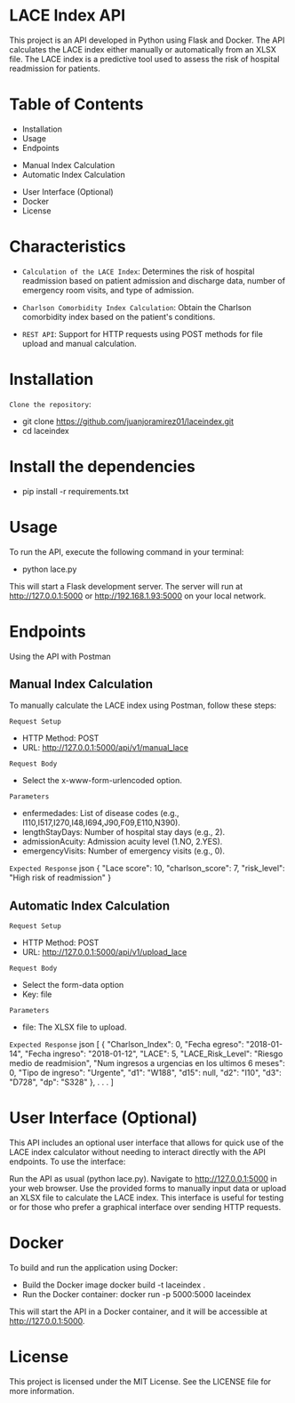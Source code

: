 # LACE Index API
This project is an API developed in Python using Flask and Docker. The API calculates the LACE index either manually or automatically from an XLSX file. The LACE index is a predictive tool used to assess the risk of hospital readmission for patients.

# Table of Contents
* Installation
* Usage
* Endpoints
- Manual Index Calculation
- Automatic Index Calculation
* User Interface (Optional)
* Docker
* License

# Characteristics

* `Calculation of the LACE Index`: Determines the risk of hospital readmission based on patient admission and discharge data, number of emergency room visits, and type of admission.

* `Charlson Comorbidity Index Calculation`: Obtain the Charlson comorbidity index based on the patient's conditions.

* `REST API`: Support for HTTP requests using POST methods for file upload and manual calculation.

# Installation
`Clone the repository`:
* git clone https://github.com/juanjoramirez01/laceindex.git
* cd laceindex

# Install the dependencies
* pip install -r requirements.txt

# Usage
To run the API, execute the following command in your terminal:
* python lace.py

This will start a Flask development server. The server will run at http://127.0.0.1:5000 or http://192.168.1.93:5000 on your local network.


# Endpoints
Using the API with Postman

## Manual Index Calculation
To manually calculate the LACE index using Postman, follow these steps:

`Request Setup`
* HTTP Method: POST
* URL: http://127.0.0.1:5000/api/v1/manual_lace

`Request Body`
* Select the x-www-form-urlencoded option.

`Parameters`
* enfermedades: List of disease codes (e.g., I110,I517,I270,I48,I694,J90,F09,E110,N390).
* lengthStayDays: Number of hospital stay days (e.g., 2).
* admissionAcuity: Admission acuity level (1.NO, 2.YES).
* emergencyVisits: Number of emergency visits (e.g., 0).

`Expected Response`
json
{
    "Lace score": 10,
    "charlson_score": 7,
    "risk_level": "High risk of readmission"
}

## Automatic Index Calculation
`Request Setup`
* HTTP Method: POST
* URL: http://127.0.0.1:5000/api/v1/upload_lace

`Request Body`
* Select the form-data option
* Key: file

`Parameters`
* file: The XLSX file to upload.

`Expected Response`
json
[
    {
        "Charlson_Index": 0,
        "Fecha egreso": "2018-01-14",
        "Fecha ingreso": "2018-01-12",
        "LACE": 5,
        "LACE_Risk_Level": "Riesgo medio de readmision",
        "Num ingresos a urgencias en los ultimos 6 meses": 0,
        "Tipo de ingreso": "Urgente",
        "d1": "W188",
        "d15": null,
        "d2": "I10",
        "d3": "D728",
        "dp": "S328"
    },
    .
    .
    .
]

# User Interface (Optional)
This API includes an optional user interface that allows for quick use of the LACE index calculator without needing to interact directly with the API endpoints. To use the interface:

Run the API as usual (python lace.py).
Navigate to http://127.0.0.1:5000 in your web browser.
Use the provided forms to manually input data or upload an XLSX file to calculate the LACE index.
This interface is useful for testing or for those who prefer a graphical interface over sending HTTP requests.

# Docker
To build and run the application using Docker:

* Build the Docker image
docker build -t laceindex .
* Run the Docker container:
docker run -p 5000:5000 laceindex

This will start the API in a Docker container, and it will be accessible at http://127.0.0.1:5000.

# License
This project is licensed under the MIT License. See the LICENSE file for more information.
